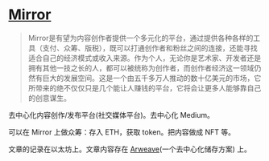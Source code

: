 # [Mirror](https://mirror.xyz/)
> Mirror是有望为内容创作者提供一个多元化的平台，通过提供各种各样的工具（支付、众筹、版税），既可以打通创作者和粉丝之间的连接，还能寻找适合自己的经济模式或收入来源。作为个人，无论你是艺术家、开发者还是拥有其他一技之长的人，都可以被统称为创作者，而创作者经济这一领域仍然有巨大的发展空间。这是一个由五千多万人推动的数十亿美元的市场，它所带来的绝不仅仅只是几个能让人赚钱的平台，它将会让更多人能够靠自己的创意谋生。


去中心化内容创作/发布平台(社交媒体平台)。去中心化 Medium。

可以在 Mirror 上做众筹：存入 ETH，获取 token。把内容做成 NFT 等。

文章的记录在以太坊上。文章内容存在 [Arweave](https://www.arweave.org/)(一个去中心化储存方案) 上。
